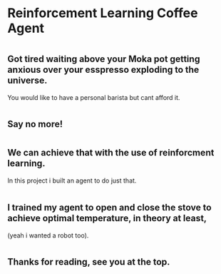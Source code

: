 # Reinforcement Learning Coffee Agent

# <sub><sub>Got tired waiting above your Moka pot getting anxious over your esspresso exploding to the universe.
  You would like to have a personal barista but cant afford it.<sub><sub>

# <sub><sub>Say no more!<sub><sub>

# <sub><sub>We can achieve that with the use of reinforcment learning.
  In this project i built an agent to do just that.<sub><sub>

# <sub><sub>I trained my agent to open and close the stove to achieve optimal temperature, in theory at least, 
  (yeah i wanted a robot too).<sub><sub>

# <sub><sub>Thanks for reading, see you at the top.<sub><sub>
